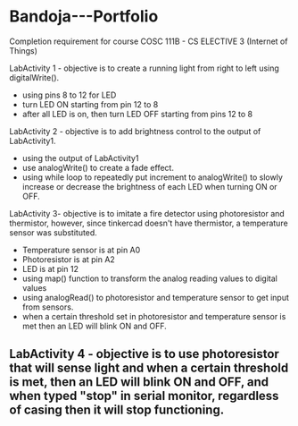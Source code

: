 # Bandoja---Portfolio
Completion requirement for course COSC 111B - CS ELECTIVE 3 (Internet of Things)

LabActivity 1 - objective is to create a running light from right to left using digitalWrite().
- using pins 8 to 12 for LED
- turn LED ON starting from pin 12 to 8
- after all LED is on, then turn LED OFF starting from pins 12 to 8

LabActivity 2 - objective is to add brightness control to the output of LabActivity1.
- using the output of LabActivity1
- use analogWrite() to create a fade effect.
- using while loop to repeatedly put increment to analogWrite() to slowly increase or decrease the brightness of each LED when turning ON or OFF.

LabActivity 3- objective is to imitate a fire detector using photoresistor and thermistor, however, since tinkercad doesn't have thermistor, a temperature sensor was substituted.
- Temperature sensor is at pin A0
- Photoresistor is at pin A2
- LED is at pin 12
- using map() function to transform the analog reading values to digital values
- using analogRead() to photoresistor and temperature sensor to get input from sensors.
- when a certain threshold set in photoresistor and temperature sensor is met then an LED will blink ON and OFF.


LabActivity 4 - objective is to use photoresistor that will sense light and when a certain threshold is met, then an LED will blink ON and OFF, and when typed "stop" in serial monitor, regardless of casing then it will stop functioning.
- 
